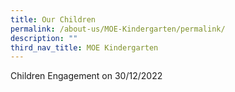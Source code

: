 ```yaml
---
title: Our Children
permalink: /about-us/MOE-Kindergarten/permalink/
description: ""
third_nav_title: MOE Kindergarten
---
```

Children Engagement on 30/12/2022

